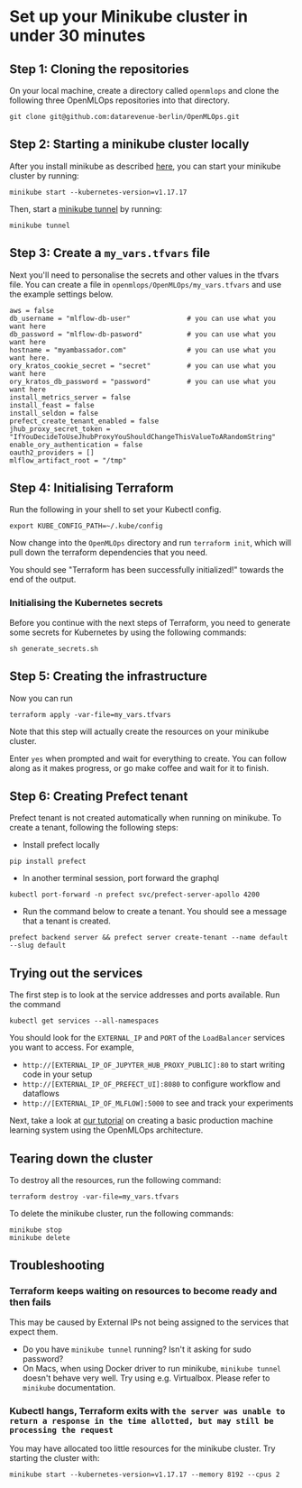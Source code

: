# Set up your Minikube cluster in under 30 minutes

## Step 1: Cloning the repositories

On your local machine, create a directory called `openmlops` and clone the following three OpenMLOps repositories into that directory.

```
git clone git@github.com:datarevenue-berlin/OpenMLOps.git
```

## Step 2: Starting a minikube cluster locally

After you install minikube as described [here](https://minikube.sigs.k8s.io/docs/start/), you can start your minikube cluster by running:

```
minikube start --kubernetes-version=v1.17.17
```

Then, start a [minikube tunnel](https://minikube.sigs.k8s.io/docs/handbook/accessing/#using-minikube-tunnel) by running:

```
minikube tunnel
```

## Step 3: Create a `my_vars.tfvars` file

Next you'll need to personalise the secrets and other values in the tfvars file. You can create  a file in `openmlops/OpenMLOps/my_vars.tfvars` and use the example settings below.


```
aws = false
db_username = "mlflow-db-user"              # you can use what you want here
db_password = "mlflow-db-pasword"           # you can use what you want here
hostname = "myambassador.com"               # you can use what you want here. 
ory_kratos_cookie_secret = "secret"         # you can use what you want here
ory_kratos_db_password = "password"         # you can use what you want here
install_metrics_server = false
install_feast = false
install_seldon = false
prefect_create_tenant_enabled = false
jhub_proxy_secret_token = "IfYouDecideToUseJhubProxyYouShouldChangeThisValueToARandomString"
enable_ory_authentication = false
oauth2_providers = []
mlflow_artifact_root = "/tmp"
```

## Step 4: Initialising Terraform

Run the following in your shell to set your Kubectl config.

```
export KUBE_CONFIG_PATH=~/.kube/config
```

Now change into the `OpenMLOps` directory and run `terraform init`, which will pull down the terraform dependencies that you need.

You should see "Terraform has been successfully initialized!" towards the end of the output.

### Initialising the Kubernetes secrets
Before you continue with the next steps of Terraform, you need to generate some secrets for Kubernetes by using the following commands:

```
sh generate_secrets.sh
```

## Step 5: Creating the infrastructure

Now you can run

```
terraform apply -var-file=my_vars.tfvars
```

Note that this step will actually create the resources on your minikube cluster.

Enter `yes` when prompted and wait for everything to create. You can follow along as it makes progress, or go make coffee and wait for it to finish.

## Step 6: Creating Prefect tenant

Prefect tenant is not created automatically when running on minikube. To create a tenant, following the following steps:

- Install prefect locally

```
pip install prefect
```

- In another terminal session, port forward the graphql

```
kubectl port-forward -n prefect svc/prefect-server-apollo 4200
```

- Run the command below to create a tenant. You should see a message that a tenant is created.

```
prefect backend server && prefect server create-tenant --name default --slug default
```

## Trying out the services

The first step is to look at the service addresses and ports available. Run the command

```
kubectl get services --all-namespaces
```

You should look for the `EXTERNAL_IP` and `PORT` of the `LoadBalancer` services you want to access. For example,

* `http://[EXTERNAL_IP_OF_JUPYTER_HUB_PROXY_PUBLIC]:80` to start writing code in your setup
* `http://[EXTERNAL_IP_OF_PREFECT_UI]:8080` to configure workflow and dataflows
* `http://[EXTERNAL_IP_OF_MLFLOW]:5000` to see and track your experiments

Next, take a look at [our tutorial](./basic-usage-of-jupyter-mlflow-and-prefect.md) on creating a basic production machine learning system using the OpenMLOps architecture.

## Tearing down the cluster

To destroy all the resources, run the following command:

```
terraform destroy -var-file=my_vars.tfvars
```

To delete the minikube cluster, run the following commands:

```
minikube stop
minikube delete
```

## Troubleshooting

### Terraform keeps waiting on resources to become ready and then fails

This may be caused by External IPs not being assigned to the services that expect them.
- Do you have `minikube tunnel` running? Isn't it asking for sudo password?
- On Macs, when using Docker driver to run minikube, `minikube tunnel` doesn't behave very well. Try using e.g. Virtualbox. Please refer to `minikube` documentation.

### Kubectl hangs, Terraform exits with `the server was unable to return a response in the time allotted, but may still be processing the request`

You may have allocated too little resources for the minikube cluster. Try starting the cluster with:
```commandline
minikube start --kubernetes-version=v1.17.17 --memory 8192 --cpus 2
```
